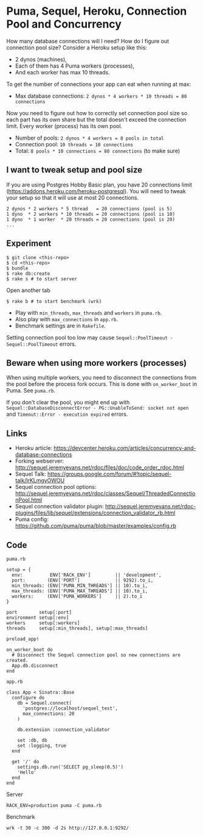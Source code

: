 # Puma, Sequel, Heroku, Connection Pool and Concurrency

How many database connections will I need?
How do I figure out connection pool size?
Consider a Heroku setup like this:

* 2 dynos (machines),
* Each of them has 4 Puma workers (processes),
* And each worker has max 10 threads.

To get the number of connections your app can eat when running at max:

* Max database connections: `2 dynos * 4 workers * 10 threads = 80 connections`

Now you need to figure out how to correctly set connection pool size so
each part has its own share but the total doesn't exceed the connection limit.
Every worker (process) has its own pool.

* Number of pools: `2 dynos * 4 workers = 8 pools in total`
* Connection pool: `10 threads = 10 connections`
* Total:           `8 pools * 10 connections = 80 connections` (to make sure)

## I want to tweak setup and pool size

If you are using Postgres Hobby Basic plan, you have 20 connections limit (https://addons.heroku.com/heroku-postgresql).
You will need to tweak your setup so that it will use at most 20 connections.

    2 dynos * 2 workers * 5 thread   = 20 connections (pool is 5)
    1 dyno  * 2 workers * 10 threads = 20 connections (pool is 10)
    1 dyno  * 1 worker  * 20 threads = 20 connections (pool is 20)
    ...

## Experiment

    $ git clone <this-repo>
    $ cd <this-repo>
    $ bundle
    $ rake db:create
    $ rake s # to start server

Open another tab

    $ rake b # to start benchmark (wrk)

* Play with `min_threads`, `max_threads` and `workers` in `puma.rb`.
* Also play with `max_connections` in `app.rb`.
* Benchmark settings are in `Rakefile`.

Setting connection pool too low may cause `Sequel::PoolTimeout - Sequel::PoolTimeout` errors.

## Beware when using more workers (processes)

When using multiple workers, you need to disconnect the connections from the pool
before the process fork occurs. This is done with `on_worker_boot` in Puma.
See `puma.rb`.

If you don't clear the pool, you might end up with `Sequel::DatabaseDisconnectError - PG::UnableToSend: socket not open`
and `Timeout::Error - execution expired` errors.

## Links

* Heroku article: https://devcenter.heroku.com/articles/concurrency-and-database-connections
* Forking webserver: http://sequel.jeremyevans.net/rdoc/files/doc/code_order_rdoc.html
* Sequel Talk: https://groups.google.com/forum/#!topic/sequel-talk/lrKLmgyOWOU
* Sequel connection pool options: http://sequel.jeremyevans.net/rdoc/classes/Sequel/ThreadedConnectionPool.html
* Sequel connection validator plugin: http://sequel.jeremyevans.net/rdoc-plugins/files/lib/sequel/extensions/connection_validator_rb.html
* Puma config: https://github.com/puma/puma/blob/master/examples/config.rb

## Code

`puma.rb`

    setup = {
      env:          ENV['RACK_ENV']         || 'development',
      port:        (ENV['PORT']             || 9292).to_i,
      min_threads: (ENV['PUMA_MIN_THREADS'] || 10).to_i,
      max_threads: (ENV['PUMA_MAX_THREADS'] || 10).to_i,
      workers:     (ENV['PUMA_WORKERS']     || 2).to_i
    }

    port        setup[:port]
    environment setup[:env]
    workers     setup[:workers]
    threads     setup[:min_threads], setup[:max_threads]

    preload_app!

    on_worker_boot do
      # Disconnect the Sequel connection pool so new connections are created.
      App.db.disconnect
    end

`app.rb`

    class App < Sinatra::Base
      configure do
        db = Sequel.connect(
          'postgres://localhost/sequel_test',
          max_connections: 20
        )

        db.extension :connection_validator

        set :db, db
        set :logging, true
      end

      get '/' do
        settings.db.run('SELECT pg_sleep(0.5)')
        'Hello'
      end
    end

Server

    RACK_ENV=production puma -C puma.rb

Benchmark

    wrk -t 30 -c 300 -d 2s http://127.0.0.1:9292/
